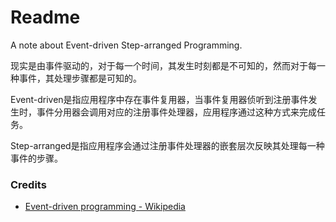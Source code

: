 # Readme
A note about Event-driven Step-arranged Programming.

现实是由事件驱动的，对于每一个时间，其发生时刻都是不可知的，然而对于每一种事件，其处理步骤都是可知的。

Event-driven是指应用程序中存在事件复用器，当事件复用器侦听到注册事件发生时，事件分用器会调用对应的注册事件处理器，应用程序通过这种方式来完成任务。

Step-arranged是指应用程序会通过注册事件处理器的嵌套层次反映其处理每一种事件的步骤。

### Credits
- [Event-driven programming - Wikipedia](https://en.wikipedia.org/wiki/Event-driven_programming)
